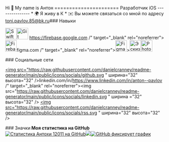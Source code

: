 Hi 👋 My name is Антон ====================== Разработчик iOS --------------- * 🌍 Я живу в К * ✉️ Вы можете связаться со мной по адресу [toni.pavlov.85@bk.ru](mailto:toni.pavlov.85@bk.ru)### Навыки  <p align="left"> <a href="https://developer.apple.com/swift /" target="_blank" rel="noreferrer"><img src="https://raw.githubusercontent.com/danielcranney/readme-generator/main/public/icons/skills/swift-colored.svg " width="36" height="36" alt="Swift" /></a><a href="https://git-scm.com /" target="_blank" rel="noreferrer"><img src="https://raw.githubusercontent.com/danielcranney/readme-generator/main/public/icons/skills/git-colored.svg " width="36" height="36" alt="Git" /></a> https://firebase.google.com /" target="_blank" rel="noreferrer"><img src="https://raw.githubusercontent.com/danielcranney/readme-generator/main/public/icons/skills/firebase-colored.svg " width="36" height="36" alt="Firebase" /></a>figma.com /" target="_blank" rel="noreferrer"><img src="https://raw.githubusercontent.com/danielcranney/readme-generator/main/public/icons/skills/figma-colored.svg " width="36" height="36" alt="Figma" /></a>><img src="https://raw.githubusercontent.com/danielcranney/readme-generator/main/public/icons/skills/sketch-colored.svg " width="36" height="36" alt="Эскиз" /></a><a href="https://www.adobe.com/uk/products/photoshop.html " target="_blank" rel="noreferrer"><img src="https://raw.githubusercontent.com/danielcranney/readme-generator/main/public/icons/skills/photoshop-colored.svg " width="36" height="36" alt="Photoshop" /></a>  </p>### Социальные сети <p align="left">    <a href="https://www.github.com/Antoha12011 " target="_blank" rel="noreferrer"><img src="https://raw.githubusercontent.com/danielcranney/readme-generator/main/public/icons/socials/github.svg " ширина="32" высота="32" /></a>linkedin.com/in/https://www.linkedin.com/in/anton--pavlov /" target="_blank" rel="noreferrer"><img src="https://raw.githubusercontent.com/danielcranney/readme-generator/main/public/icons/socials/linkedin.svg " ширина ="32" высота="32" /></a>    <a href="https://www.codewars.com/users/Pavlov_Anton " target="_blank" rel="noreferrer"><img src="https://raw.githubusercontent.com/danielcranney/readme-generator/main/public/icons/socials/rss.svg " ширина="32" высота="32" /></a></p>### Значки<b> Моя статистика на GitHub</b><a href="http://www.github.com/Antoha12011 "><img src="https://github-readme-stats.vercel.app/api?username=Antoha12011&show_icons=true&hide=&count_private=true&title_color=ef4444&text_color=ffffff&icon_color=ffffff&bg_color=1c1917&hide_border=true&show_icons=true " alt="Статистика Антохи 12011 на GitHub" /></a><a href="http://www.github.com/Antoha12011 "><img src="https://github-readme-streak-stats.herokuapp.com/?user=Antoha12011&stroke=ffffff&background=1c1917&ring=ef4444&fire=ef4444&currStreakNum=ffffff&currStreakLabel=ef4444&sideNums=ffffff&sideLabels=ffffff&dates=ffffff&hide_border=true " /></a><a href="http://www.github.com/Antoha12011 "><img src="https://github-readme-activity-graph.cyclic.app/graph?username=Antoha12011&bg_color=1c1917&color=ffffff&line=ffffff&point=ffffff&area_color=1c1917&area=true&hide_border=true&custom_title=GitHub%20Commits%20Graph " alt="GitHub фиксирует график" /></a>
